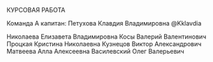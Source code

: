 КУРСОВАЯ РАБОТА

Команда А
капитан: Петухова Клавдия Владимировна @Kklavdia 

Николаева Елизавета Владимировна
Косы Валерий Валентинович 
Процкая Кристина Николаевна 
Кузнецов Виктор Александрович 
Матвеева Алла Алексеевна 
Василевский Олег Валерьевич 
